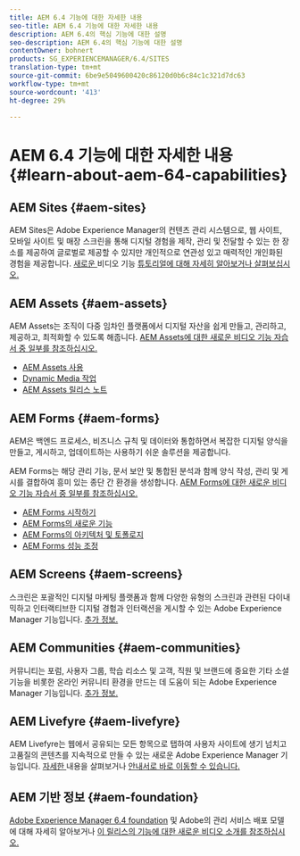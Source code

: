 ```yaml
---
title: AEM 6.4 기능에 대한 자세한 내용
seo-title: AEM 6.4 기능에 대한 자세한 내용
description: AEM 6.4의 핵심 기능에 대한 설명
seo-description: AEM 6.4의 핵심 기능에 대한 설명
contentOwner: bohnert
products: SG_EXPERIENCEMANAGER/6.4/SITES
translation-type: tm+mt
source-git-commit: 6be9e5049600420c86120d0b6c84c1c321d7dc63
workflow-type: tm+mt
source-wordcount: '413'
ht-degree: 29%

---
```



# AEM 6.4 기능에 대한 자세한 내용 {#learn-about-aem-64-capabilities}

## AEM Sites {#aem-sites}

AEM Sites은 Adobe Experience Manager의 컨텐츠 관리 시스템으로, 웹 사이트, 모바일 사이트 및 매장 스크린을 통해 디지털 경험을 제작, 관리 및 전달할 수 있는 한 장소를 제공하여 글로벌로 제공할 수 있지만 개인적으로 연관성 있고 매력적인 개인화된 경험을 제공합니다. [새로운 ](http://www.adobe.com/marketing-cloud/enterprise-content-management/web-cms.html) 비디오 기능  [튜토리얼에 대해 자세히 알아보거나 살펴보십시오.](https://helpx.adobe.com/experience-manager/kt/sites/index/aem-6-4-sites.html)

## AEM Assets {#aem-assets}

AEM Assets는 조직이 다중 임차인 플랫폼에서 디지털 자산을 쉽게 만들고, 관리하고, 제공하고, 최적화할 수 있도록 해줍니다. [AEM Assets에 대한 새로운 비디오 기능 자습서 중 일부를 참조하십시오.](https://helpx.adobe.com/experience-manager/kt/assets/index/aem-6-4-assets.html)

* [AEM Assets 사용](/help/assets/managing-assets-touch-ui.md)
* [Dynamic Media 작업](/help/assets/dynamic-media.md)
* [AEM Assets 릴리스 노트](/help/release-notes/assets.md)

## AEM Forms {#aem-forms}

AEM은 백엔드 프로세스, 비즈니스 규칙 및 데이터와 통합하면서 복잡한 디지털 양식을 만들고, 게시하고, 업데이트하는 사용하기 쉬운 솔루션을 제공합니다.

AEM Forms는 해당 관리 기능, 문서 보안 및 통합된 분석과 함께 양식 작성, 관리 및 게시를 결합하여 흥미 있는 종단 간 환경을 생성합니다. [AEM Forms에 대한 새로운 비디오 기능 자습서 중 일부를 참조하십시오.](https://helpx.adobe.com/experience-manager/kt/forms/index/aem-6-4-forms.html)

* [AEM Forms 시작하기](/help/forms/using/introduction-aem-forms.md)
* [AEM Forms의 새로운 기능](/help/forms/using/whats-new.md)
* [AEM Forms의 아키텍처 및 토폴로지](/help/forms/using/aem-forms-architecture-deployment.md)
* [AEM Forms 성능 조정](/help/forms/using/performance-tuning-aem-forms.md)

## AEM Screens {#aem-screens}

스크린은 포괄적인 디지털 마케팅 플랫폼과 함께 다양한 유형의 스크린과 관련된 다이내믹하고 인터랙티브한 디지털 경험과 인터랙션을 게시할 수 있는 Adobe Experience Manager 기능입니다.  [추가 정보.](https://docs.adobe.com/content/help/ko-KR/experience-manager-screens/user-guide/aem-screens-introduction.html)

## AEM Communities {#aem-communities}

커뮤니티는 포럼, 사용자 그룹, 학습 리소스 및 고객, 직원 및 브랜드에 중요한 기타 소셜 기능을 비롯한 온라인 커뮤니티 환경을 만드는 데 도움이 되는 Adobe Experience Manager 기능입니다. [추가 정보.](http://www.adobe.com/marketing-cloud/enterprise-content-management/social-community-cms.html)

## AEM Livefyre {#aem-livefyre}

AEM Livefyre는 웹에서 공유되는 모든 항목으로 탭하여 사용자 사이트에 생기 넘치고 고품질의 콘텐츠를 지속적으로 만들 수 있는 새로운 Adobe Experience Manager 기능입니다. [자세한 ](http://www.adobe.com/marketing-cloud/enterprise-content-management/ugc-content-platform.html) 내용을 살펴보거나  [안내서로 바로 이동할 수 있습니다.](https://answers.livefyre.com/product/livefyre-for-adobe-experience-manager-aem/)

## AEM 기반 정보 {#aem-foundation}

[Adobe Experience Manager 6.4 foundation](/help/sites-deploying/home.md) 및 Adobe의 관리 서비스 배포 모델에 대해 자세히 알아보거나 [이 릴리스의 기능에 대한 새로운 비디오 소개를 참조하십시오.](https://helpx.adobe.com/experience-manager/kt/sites/index/aem-6-4-sites.html)
